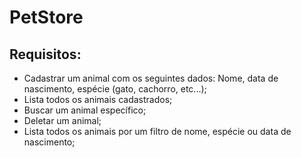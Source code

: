 # PetStore

## Requisitos:

   - Cadastrar um animal com os seguintes dados: Nome, data de nascimento, espécie (gato, cachorro, etc...);
   - Lista todos os animais cadastrados;
   - Buscar um animal específico;
   - Deletar um animal;
   - Lista todos os animais por um filtro de nome, espécie ou data de nascimento;
